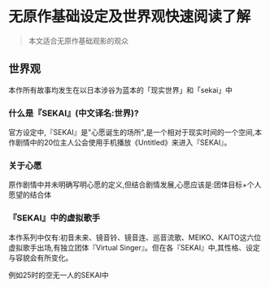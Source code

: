 # 无原作基础设定及世界观快速阅读了解

> 本文适合无原作基础观影的观众

## 世界观

本作所有故事均发生在以日本涉谷为蓝本的「现实世界」和「sekai」中

### 什么是『SEKAI』(中文译名:世界)?

官方设定中,『SEKAI』是"心愿诞生的场所",是一个相对于现实时间的一个空间,本作剧情中的20位主人公会使用手机播放《Untitled》来进入『SEKAI』。

### 关于心愿

原作剧情中并未明确写明心愿的定义,但结合剧情发展,心愿应该是:团体目标+个人愿望的结合体

### 『SEKAI』中的虚拟歌手

本作系列中仅有:初音未来、镜音铃、镜音连、巡音流歌、MEIKO、KAITO这六位虚拟歌手出场,有独立团体『Virtual Singer』。但在各『SEKAI』中,其性格、设定与容貌会有所变化。

例如25时的空无一人的SEKAI中
